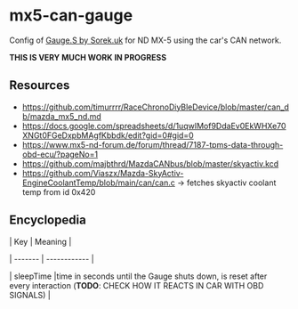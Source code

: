 
# mx5-can-gauge

Config of [Gauge.S by Sorek.uk](https://github.com/handmade0octopus/gauge.s-sorek.uk) for ND MX-5 using the car's CAN network.

  

**THIS IS VERY MUCH WORK IN PROGRESS**

  

## Resources

- https://github.com/timurrrr/RaceChronoDiyBleDevice/blob/master/can_db/mazda_mx5_nd.md
- https://docs.google.com/spreadsheets/d/1uqwIMof9DdaEv0EkWHXe70XNGt0FGeDxpbMAgfKbbdk/edit?gid=0#gid=0
- https://www.mx5-nd-forum.de/forum/thread/7187-tpms-data-through-obd-ecu/?pageNo=1
- https://github.com/majbthrd/MazdaCANbus/blob/master/skyactiv.kcd
- https://github.com/Viaszx/Mazda-SkyActiv-EngineCoolantTemp/blob/main/can/can.c -> fetches skyactiv coolant temp from id 0x420

  

## Encyclopedia

  

| Key | Meaning |

| ------- | ------------ |

| sleepTime |time in seconds until the Gauge shuts down, is reset after every interaction (**TODO**: CHECK HOW IT REACTS IN CAR WITH OBD SIGNALS) |
